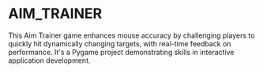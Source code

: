 # AIM_TRAINER
This Aim Trainer game enhances mouse accuracy by challenging players to quickly hit dynamically changing targets, with real-time feedback on performance. It's a Pygame project demonstrating skills in interactive application development.
